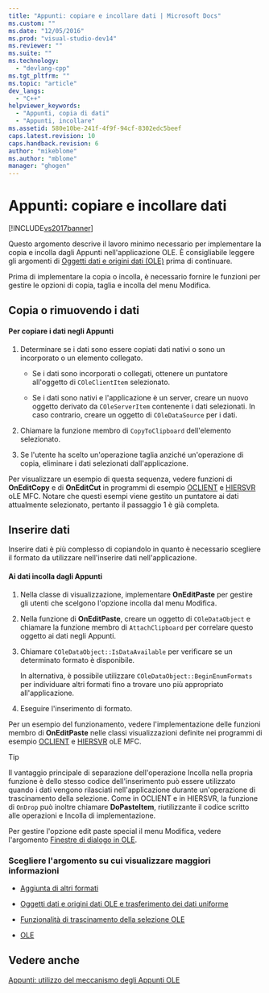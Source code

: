 ```yaml
---
title: "Appunti: copiare e incollare dati | Microsoft Docs"
ms.custom: ""
ms.date: "12/05/2016"
ms.prod: "visual-studio-dev14"
ms.reviewer: ""
ms.suite: ""
ms.technology: 
  - "devlang-cpp"
ms.tgt_pltfrm: ""
ms.topic: "article"
dev_langs: 
  - "C++"
helpviewer_keywords: 
  - "Appunti, copia di dati"
  - "Appunti, incollare"
ms.assetid: 580e10be-241f-4f9f-94cf-8302edc5beef
caps.latest.revision: 10
caps.handback.revision: 6
author: "mikeblome"
ms.author: "mblome"
manager: "ghogen"
---
```

# Appunti: copiare e incollare dati
[!INCLUDE[vs2017banner](../assembler/inline/includes/vs2017banner.md)]

Questo argomento descrive il lavoro minimo necessario per implementare la copia e incolla dagli Appunti nell'applicazione OLE.  È consigliabile leggere gli argomenti di [Oggetti dati e origini dati \(OLE\)](../mfc/data-objects-and-data-sources-ole.md) prima di continuare.  
  
 Prima di implementare la copia o incolla, è necessario fornire le funzioni per gestire le opzioni di copia, taglia e incolla del menu Modifica.  
  
##  <a name="_core_copying_or_cutting_data"></a> Copia o rimuovendo i dati  
  
#### Per copiare i dati negli Appunti  
  
1.  Determinare se i dati sono essere copiati dati nativi o sono un incorporato o un elemento collegato.  
  
    -   Se i dati sono incorporati o collegati, ottenere un puntatore all'oggetto di `COleClientItem` selezionato.  
  
    -   Se i dati sono nativi e l'applicazione è un server, creare un nuovo oggetto derivato da `COleServerItem` contenente i dati selezionati.  In caso contrario, creare un oggetto di `COleDataSource` per i dati.  
  
2.  Chiamare la funzione membro di `CopyToClipboard` dell'elemento selezionato.  
  
3.  Se l'utente ha scelto un'operazione taglia anziché un'operazione di copia, eliminare i dati selezionati dall'applicazione.  
  
 Per visualizzare un esempio di questa sequenza, vedere funzioni di **OnEditCopy** e di **OnEditCut** in programmi di esempio [OCLIENT](../top/visual-cpp-samples.md) e [HIERSVR](../top/visual-cpp-samples.md) oLE MFC.  Notare che questi esempi viene gestito un puntatore ai dati attualmente selezionato, pertanto il passaggio 1 è già completa.  
  
##  <a name="_core_pasting_data"></a> Inserire dati  
 Inserire dati è più complesso di copiandolo in quanto è necessario scegliere il formato da utilizzare nell'inserire dati nell'applicazione.  
  
#### Ai dati incolla dagli Appunti  
  
1.  Nella classe di visualizzazione, implementare **OnEditPaste** per gestire gli utenti che scelgono l'opzione incolla dal menu Modifica.  
  
2.  Nella funzione di **OnEditPaste**, creare un oggetto di `COleDataObject` e chiamare la funzione membro di `AttachClipboard` per correlare questo oggetto ai dati negli Appunti.  
  
3.  Chiamare `COleDataObject::IsDataAvailable` per verificare se un determinato formato è disponibile.  
  
     In alternativa, è possibile utilizzare `COleDataObject::BeginEnumFormats` per individuare altri formati fino a trovare uno più appropriato all'applicazione.  
  
4.  Eseguire l'inserimento di formato.  
  
 Per un esempio del funzionamento, vedere l'implementazione delle funzioni membro di **OnEditPaste** nelle classi visualizzazioni definite nei programmi di esempio [OCLIENT](../top/visual-cpp-samples.md) e [HIERSVR](../top/visual-cpp-samples.md) oLE MFC.  
  
> [!TIP]
>  Il vantaggio principale di separazione dell'operazione Incolla nella propria funzione è dello stesso codice dell'inserimento può essere utilizzato quando i dati vengono rilasciati nell'applicazione durante un'operazione di trascinamento della selezione.  Come in OCLIENT e in HIERSVR, la funzione di `OnDrop` può inoltre chiamare **DoPasteItem**, riutilizzante il codice scritto alle operazioni e Incolla di implementazione.  
  
 Per gestire l'opzione edit paste special il menu Modifica, vedere l'argomento [Finestre di dialogo in OLE](../mfc/dialog-boxes-in-ole.md).  
  
### Scegliere l'argomento su cui visualizzare maggiori informazioni  
  
-   [Aggiunta di altri formati](../mfc/clipboard-adding-other-formats.md)  
  
-   [Oggetti dati e origini dati OLE e trasferimento dei dati uniforme](../mfc/data-objects-and-data-sources-ole.md)  
  
-   [Funzionalità di trascinamento della selezione OLE](../mfc/drag-and-drop-ole.md)  
  
-   [OLE](../mfc/ole-background.md)  
  
## Vedere anche  
 [Appunti: utilizzo del meccanismo degli Appunti OLE](../mfc/clipboard-using-the-ole-clipboard-mechanism.md)